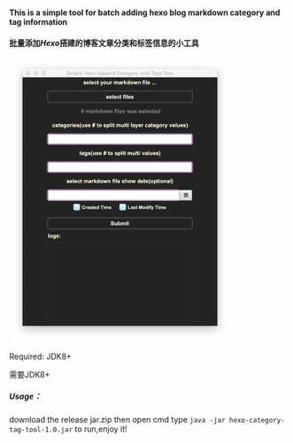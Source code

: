 #### This is a simple tool for batch adding hexo blog markdown category and tag information
#### 批量添加*Hexo*搭建的博客文章分类和标签信息的小工具  

<img src="https://raw.githubusercontent.com/BackendRobot/markdown-reference/master/hexo-categories-and-tags-tool.png" width="400px" height="512px"/>

Required: JDK8+

需要JDK8+

##### Usage：
 
download the release jar.zip then open cmd type `java -jar hexo-category-tag-tool-1.0.jar` to run,enjoy it!
